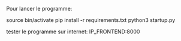 Pour lancer le programme:

source bin/activate
pip install -r requirements.txt
python3 startup.py

tester le programme sur internet: IP_FRONTEND:8000
